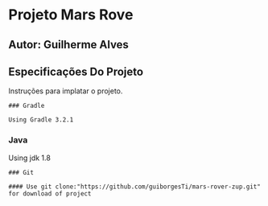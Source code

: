 # Projeto Mars Rove

## Autor: Guilherme Alves

## Especificações Do Projeto

Instruções para implatar o projeto.
````````````````````````````````````````
### Gradle

Using Gradle 3.2.1
````````````````````````````````````````
### Java

Using jdk 1.8
````````````````````````````````````````
### Git

#### Use git clone:"https://github.com/guiborgesTi/mars-rover-zup.git" for download of project
